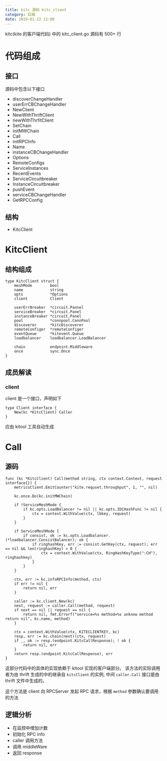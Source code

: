 ```yaml
---
title: kitc 源码 kitc_client
category: 后端
date: 2019-01-22 12:00
---
```


kitc(kite 的客户端代码) 中的 kitc_client.go 源码有 500+ 行

# 代码组成

## 接口

源码中包含以下接口

- discoverChangeHandler
- userErrCBChangeHandler
- NewClient
- NewWithThriftClient
- newWithThrfitClient
- SetChain
- initMWChain
- Call
- initRPCInfo
- Name
- instanceCBChangeHandler
- Options
- RemoteConfigs
- ServiceInstances
- RecentEvents
- ServiceCircuitbreaker
- InstanceCircuitbreaker
- pushEvent
- serviceCBChangeHandler
- GetRPCConfig

## 结构

- KitcClient

# KitcClient

## 结构组成

```golang
type KitcClient struct {
    meshMode        bool
    name            string
    opts            *Options
    client          Client

    userErrBreaker  *circuit.Pannel
    serviceBreaker  *circuit.Panel
    instanceBreaker *circuit.Panel
    pool            *connpool.ConnPool
    discoverer      *kitcDiscoverer
    remoteConfiger  *remoteConfiger
    eventQueue      *kitevent.Queue
    loadbalancer    loadbalancer.LoadBalancer

    chain           endpoint.Middleware
    once            sync.Once
}
```

## 成员解读

### client

client 是一个接口，声明如下

```golang
type Client interface {
    New(kc *KitcClient) Caller
}
```

应由 kitool 工具自动生成

# Call

## 源码

```golang
func (kc *KitcClient) Call(method string, ctx context.Context, request interface{}) {
    metricsClient.EmitCounter("kite.requset.throughput", 1, "", nil)

    kc.once.Do(kc.initMWChain)

    if !ServiceMeshMode {
        if kc.opts.LoadBalancer != nil || kc.opts.IDCHashFunc != nil {
            ctx = context.WithValue(ctx, lbkey, request)
        }
    }

    if ServiceMeshMode {
        if consist, ok := kc.opts.Loadbalancer.(*loadbalancer.ConsistBalancer); ok {
            if ringhashKey, err := consist.GetKey(ctx, request); err == nil && len(ringhashKey) > 0 {
                ctx = context.WithValue(ctx, RingHashKeyType(":CH"), ringhashkey)
            }
        }
    }

    ctx, err := kc.infoRPCInfo(method, ctx)
    if err != nil {
        return nil, err
    }

    caller := kc.client.New(kc)
    next, request := caller.Call(method, request)
    if next == nil || request == nil {
        return nil, fmt.Errorf("service=%s method=%s unknow method return nil", kc.name, method)
    }

    ctx = context.WithValue(ctx, KITECLIENTKEY, kc)
    resp, err := kc.chain(next)(ctx, request)
    if _, ok := resp.(endpoint.KitcCallResponse); ! ok {
        return nil, err
    }
    return resp.(endpoint.KitcCallResponse), err
}
```

这部分代码中的具体的实现依赖于 kitool 实现的客户端部分。
该方法的实际调用者为由 thrift 生成的中的继承自 `kitcClient` 的实例, 中间 `caller.Call` 接口是由 thrift 文件中生成的。

这个方法是 client 向 RPCServer 发起 RPC 请求，根据 `method` 参数确认要调用的方法

## 逻辑分析

- 在监控中增加计数
- 初始化 RPC info
- caller 调用方法
- 调用 middleWare
- 返回 response

